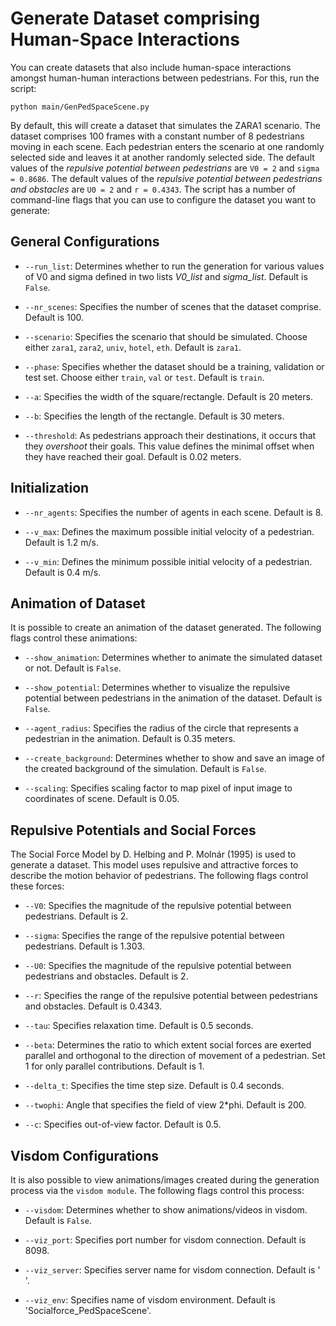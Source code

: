 # Generate Dataset comprising Human-Space Interactions

You can create datasets that also include human-space interactions amongst human-human interactions between pedestrians. For this, run the script: 

```
python main/GenPedSpaceScene.py
```

By default, this will create a dataset that simulates the ZARA1 scenario. The dataset comprises 100 frames with a constant number of 8 pedestrians moving in each scene. Each pedestrian enters the scenario at one randomly selected side and leaves it at another randomly selected side. The default values of the *repulsive potential between pedestrians* are `V0 = 2` and `sigma = 0.8686`. The default values of the *repulsive potential between pedestrians and obstacles* are `U0 = 2` and `r = 0.4343`. The script has a number of command-line flags that you can use to configure the dataset you want to generate: 

## General Configurations

* `--run_list`: Determines whether to run the generation for various values of V0 and sigma defined in two lists *V0_list* and *sigma_list*. Default is `False`.

* `--nr_scenes`: Specifies the number of scenes that the dataset comprise. Default is 100. 

* `--scenario`: Specifies the scenario that should be simulated. Choose either `zara1`, `zara2`, `univ`, `hotel`, `eth`. Default is `zara1`. 

* `--phase`: Specifies whether the dataset should be a training, validation or test set. Choose either `train`, `val` or `test`. Default is `train`.

* `--a`: Specifies the width of the square/rectangle. Default is 20 meters.

* `--b`: Specifies the length of the rectangle. Default is 30 meters. 

* `--threshold`: As pedestrians approach their destinations, it occurs that they *overshoot* their goals. This value defines the minimal offset when they have reached their goal. Default is 0.02 meters.

## Initialization

* `--nr_agents`: Specifies the number of agents in each scene. Default is 8.

* `--v_max`: Defines the maximum possible initial velocity of a pedestrian. Default is 1.2 m/s.

* `--v_min`: Defines the minimum possible initial velocity of a pedestrian. Default is 0.4 m/s.

## Animation of Dataset

It is possible to create an animation of the dataset generated. The following flags control these animations:

* `--show_animation`: Determines whether to animate the simulated dataset or not. Default is `False`. 

* `--show_potential`: Determines whether to visualize the repulsive potential between pedestrians in the animation of the dataset. Default is `False`.

* `--agent_radius`: Specifies the radius of the circle that represents a pedestrian in the animation. Default is 0.35 meters. 

* `--create_background`: Determines whether to show and save an image of the created background of the simulation. Default is `False`. 

* `--scaling`: Specifies scaling factor to map pixel of input image to coordinates of scene. Default is 0.05.

## Repulsive Potentials and Social Forces

The Social Force Model by D. Helbing and P. Molnár (1995) is used to generate a dataset. This model uses repulsive and attractive forces to describe the motion behavior of pedestrians. The following flags control these forces: 

* `--V0`: Specifies the magnitude of the repulsive potential between pedestrians. Default is 2. 

* `--sigma`: Specifies the range of the repulsive potential between pedestrians. Default is 1.303.

* `--U0`: Specifies the magnitude of the repulsive potential between pedestrians and obstacles. Default is 2.

* `--r`: Specifies the range of the repulsive potential between pedestrians and obstacles. Default is 0.4343.

* `--tau`: Specifies relaxation time. Default is 0.5 seconds. 

* `--beta`: Determines the ratio to which extent social forces are exerted parallel and orthogonal to the direction of movement of a pedestrian. Set 1 for only parallel contributions. Default is 1.

* `--delta_t`: Specifies the time step size. Default is 0.4 seconds.

* `--twophi`: Angle that specifies the field of view 2*phi. Default is 200. 

* `--c`: Specifies out-of-view factor. Default is 0.5. 

## Visdom Configurations

It is also possible to view animations/images created during the generation process via the `visdom module`. The following flags control this process: 

* `--visdom`: Determines whether to show animations/videos in visdom. Default is `False`.

* `--viz_port`: Specifies port number for visdom connection. Default is 8098. 

* `--viz_server`: Specifies server name for visdom connection. Default is ' '. 

* `--viz_env`: Specifies name of visdom environment. Default is 'Socialforce_PedSpaceScene'.